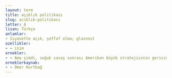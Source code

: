 ```yaml
---
layout: term
title: açıklık politikası
slug: aciklik-politikasi
letter: A
lisan: Türkçe
anlamlar:
- Siyasette açık, şeffaf olma; glasnost
ozellikler:
- - isim
ornekler:
- - Ama şimdi, soğuk savaş sonrası Amerikan büyük stratejisinin gerisindeki bu açıklık politikası, 11 Eylül saldırılarını kolaylaştıran bir işlev görmüştü.
orneklerkaynak:
- - Ömer Kurtbağ
---
```

